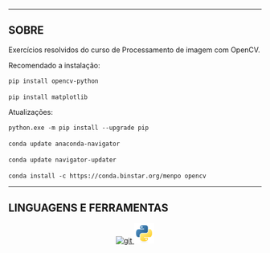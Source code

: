 <hr><h2 align="left">SOBRE</h2>
<p align="left">
    Exercícios resolvidos do curso de Processamento de imagem com OpenCV.
</p>
<p align="left">
    Recomendado a instalação:
    
    pip install opencv-python

    pip install matplotlib
</p>
<p align="left">
    Atualizações:
    
    python.exe -m pip install --upgrade pip

    conda update anaconda-navigator  

    conda update navigator-updater

    conda install -c https://conda.binstar.org/menpo opencv
</p>
<hr><h2 align="left">LINGUAGENS E FERRAMENTAS</h2>
<p align="center">
    <a href="https://git-scm.com/" target="_blank" rel="noreferrer"> 
        <img src="https://www.vectorlogo.zone/logos/git-scm/git-scm-icon.svg" alt="git" width="40" height="40"/> 
    </a>
    <a href="https://www.python.org" target="_blank" rel="noreferrer"> 
        <img src="https://raw.githubusercontent.com/devicons/devicon/master/icons/python/python-original.svg" alt="python" width="40" height="40"/> 
    </a> 
</p>